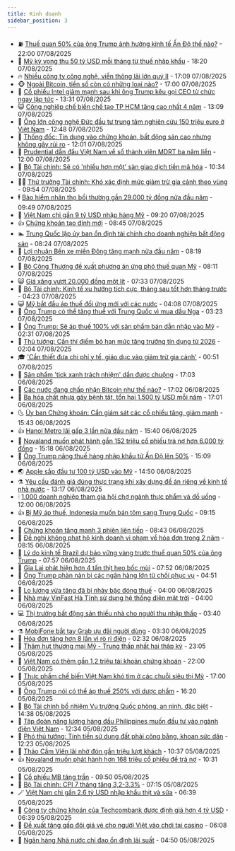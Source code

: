 ```yaml
---
title: Kinh doanh
sidebar_position: 3
---
```


<!-- vnexpress-kinh-doanh:START -->
- ⛽️ [Thuế quan 50% của ông Trump ảnh hưởng kinh tế Ấn Độ thế nào?](https://vnexpress.net/thue-quan-50-cua-ong-trump-anh-huong-kinh-te-an-do-the-nao-4923945.html) - 22:00 07/08/2025
- 🐲 [Mỹ kỳ vọng thu 50 tỷ USD mỗi tháng từ thuế nhập khẩu](https://vnexpress.net/my-ky-vong-thu-50-ty-usd-moi-thang-tu-thue-nhap-khau-4924115.html) - 18:20 07/08/2025
- 🔥 [Nhiều công ty công nghệ, viễn thông lãi lớn quý II](https://vnexpress.net/nhieu-cong-ty-cong-nghe-vien-thong-lai-lon-quy-ii-4923958.html) - 17:09 07/08/2025
- 🐵 [Ngoài Bitcoin, tiền số còn có những loại nào?](https://vnexpress.net/ngoai-bitcoin-tien-so-con-co-nhung-loai-nao-4922572.html) - 17:00 07/08/2025
- 🦅 [Cổ phiếu Intel giảm mạnh sau khi ông Trump kêu gọi CEO từ chức ngay lập tức](https://vnexpress.net/co-phieu-intel-giam-manh-sau-khi-ong-trump-keu-goi-ceo-tu-chuc-ngay-lap-tuc-4924074.html) - 13:31 07/08/2025
- 😺 [Công nghiệp chế biến chế tạo TP HCM tăng cao nhất 4 năm](https://vnexpress.net/cong-nghiep-che-bien-che-tao-tp-hcm-tang-cao-nhat-4-nam-4924066.html) - 13:09 07/08/2025
- 🤩 [Ông lớn công nghệ Đức đầu tư trung tâm nghiên cứu 150 triệu euro ở Việt Nam](https://vnexpress.net/ong-lon-cong-nghe-duc-dau-tu-trung-tam-nghien-cuu-150-trieu-euro-o-viet-nam-4924010.html) - 12:48 07/08/2025
- 🌮 [Thống đốc: Tín dụng vào chứng khoán, bất động sản cao nhưng không gây rủi ro](https://vnexpress.net/thong-doc-tin-dung-vao-chung-khoan-bat-dong-san-cao-nhung-khong-gay-rui-ro-4924063.html) - 12:01 07/08/2025
- 🧰 [Prudential dẫn đầu Việt Nam về số thành viên MDRT ba năm liền](https://vnexpress.net/prudential-dan-dau-viet-nam-ve-so-thanh-vien-mdrt-ba-nam-lien-4924044.html) - 12:00 07/08/2025
- 🤔 [Bộ Tài chính: Sẽ có &#39;nhiều hơn một&#39; sàn giao dịch tiền mã hóa](https://vnexpress.net/bo-tai-chinh-se-co-nhieu-hon-mot-san-giao-dich-tien-ma-hoa-4924042.html) - 10:34 07/08/2025
- 🧑‍💻 [Thứ trưởng Tài chính: Khó xác định mức giảm trừ gia cảnh theo vùng](https://vnexpress.net/thu-truong-tai-chinh-kho-xac-dinh-muc-giam-tru-gia-canh-theo-vung-4924019.html) - 09:54 07/08/2025
- 🕴 [Bảo hiểm nhân thọ bồi thường gần 29.000 tỷ đồng nửa đầu năm](https://vnexpress.net/bao-hiem-nhan-tho-boi-thuong-gan-29-000-ty-dong-nua-dau-nam-4923959.html) - 09:49 07/08/2025
- 🦩 [Việt Nam chi gần 9 tỷ USD nhập hàng Mỹ](https://vnexpress.net/viet-nam-chi-gan-9-ty-usd-nhap-hang-my-4923932.html) - 09:20 07/08/2025
- 👍 [Chứng khoán tạo đỉnh mới](https://vnexpress.net/chung-khoan-hom-nay-7-8-vn-index-tao-dinh-moi-4923978.html) - 08:45 07/08/2025
- 🏊 [Trung Quốc lập ủy ban ổn định tài chính cho doanh nghiệp bất động sản](https://vnexpress.net/trung-quoc-lap-uy-ban-on-dinh-tai-chinh-cho-doanh-nghiep-bat-dong-san-4923952.html) - 08:24 07/08/2025
- 🤡 [Lợi nhuận Bến xe miền Đông tăng mạnh nửa đầu năm](https://vnexpress.net/loi-nhuan-ben-xe-mien-dong-tang-manh-nua-dau-nam-4923845.html) - 08:19 07/08/2025
- 👀 [Bộ Công Thương đề xuất phương án ứng phó thuế quan Mỹ](https://vnexpress.net/bo-cong-thuong-de-xuat-phuong-an-ung-pho-thue-quan-my-4923949.html) - 08:11 07/08/2025
- 😺 [Giá xăng vượt 20.000 đồng một lít](https://vnexpress.net/gia-xang-moi-nhat-hom-nay-7-8-4923921.html) - 07:33 07/08/2025
- 🦣 [Bộ Tài chính: Kinh tế xu hướng tích cực, tháng sau tốt hơn tháng trước](https://vnexpress.net/bo-tai-chinh-kinh-te-xu-huong-tich-cuc-thang-sau-tot-hon-thang-truoc-4923823.html) - 04:23 07/08/2025
- 😺 [Mỹ bắt đầu áp thuế đối ứng mới với các nước](https://vnexpress.net/my-bat-dau-ap-thue-doi-ung-moi-voi-cac-nuoc-4923795.html) - 04:08 07/08/2025
- 💼 [Ông Trump có thể tăng thuế với Trung Quốc vì mua dầu Nga](https://vnexpress.net/ong-trump-co-the-tang-thue-voi-trung-quoc-vi-mua-dau-nga-4923773.html) - 03:23 07/08/2025
- 🤗 [Ông Trump: Sẽ áp thuế 100% với sản phẩm bán dẫn nhập vào Mỹ](https://vnexpress.net/ong-trump-se-ap-thue-100-voi-san-pham-ban-dan-nhap-vao-my-4923733.html) - 02:31 07/08/2025
- 👀 [Thủ tướng: Cần thí điểm bỏ hạn mức tăng trưởng tín dụng từ 2026](https://vnexpress.net/thu-tuong-can-thi-diem-bo-han-muc-tang-truong-tin-dung-tu-2026-4923732.html) - 02:04 07/08/2025
- 🎓 [&#39;Cần thiết đưa chi phí y tế, giáo dục vào giảm trừ gia cảnh&#39;](https://vnexpress.net/can-thiet-dua-chi-phi-y-te-giao-duc-vao-giam-tru-gia-canh-4921201.html) - 00:51 07/08/2025
- 🗽 [Sản phẩm &#39;tick xanh trách nhiệm&#39; dần được chuộng](https://vnexpress.net/san-pham-tick-xanh-trach-nhiem-dan-duoc-chuong-4923618.html) - 17:03 06/08/2025
- 🚀 [Các nước đang chấp nhận Bitcoin như thế nào?](https://vnexpress.net/cac-nuoc-dang-chap-nhan-bitcoin-nhu-the-nao-4923490.html) - 17:02 06/08/2025
- 🤗 [Ba hóa chất nhựa gây bệnh tật, tổn hại 1.500 tỷ USD mỗi năm](https://vnexpress.net/ba-hoa-chat-nhua-gay-benh-tat-ton-hai-1-500-ty-usd-moi-nam-4923352.html) - 17:01 06/08/2025
- 🌜 [Ủy ban Chứng khoán: Cần giám sát các cổ phiếu tăng, giảm mạnh](https://vnexpress.net/uy-ban-chung-khoan-can-giam-sat-cac-co-phieu-tang-giam-manh-4923669.html) - 15:43 06/08/2025
- 👍 [Hanoi Metro lãi gấp 3 lần nửa đầu năm](https://vnexpress.net/hanoi-metro-lai-gap-3-lan-nua-dau-nam-4923570.html) - 15:40 06/08/2025
- 🤖 [Novaland muốn phát hành gần 152 triệu cổ phiếu trả nợ hơn 6.000 tỷ đồng](https://vnexpress.net/novaland-muon-phat-hanh-gan-152-trieu-co-phieu-tra-no-hon-6-000-ty-dong-4923662.html) - 15:18 06/08/2025
- 🫣 [Ông Trump nâng thuế hàng nhập khẩu từ Ấn Độ lên 50%](https://vnexpress.net/ong-trump-nang-thue-hang-nhap-khau-tu-an-do-len-50-4923658.html) - 15:09 06/08/2025
- 🌏 [Apple sắp đầu tư 100 tỷ USD vào Mỹ](https://vnexpress.net/apple-sap-dau-tu-100-ty-usd-vao-my-4923654.html) - 14:50 06/08/2025
- ⚗️ [Yêu cầu đánh giá đúng thực trạng khi xây dựng đề án riêng về kinh tế nhà nước](https://vnexpress.net/yeu-cau-danh-gia-dung-thuc-trang-khi-xay-dung-de-an-rieng-ve-kinh-te-nha-nuoc-4923640.html) - 13:17 06/08/2025
- 🕯 [1.000 doanh nghiệp tham gia hội chợ ngành thực phẩm và đồ uống](https://vnexpress.net/1-000-doanh-nghiep-tham-gia-hoi-cho-nganh-thuc-pham-va-do-uong-4923600.html) - 12:00 06/08/2025
- 👍 [Bị Mỹ áp thuế, Indonesia muốn bán tôm sang Trung Quốc](https://vnexpress.net/bi-my-ap-thue-indonesia-muon-ban-tom-sang-trung-quoc-4923434.html) - 09:15 06/08/2025
- 🤠 [Chứng khoán tăng mạnh 3 phiên liên tiếp](https://vnexpress.net/chung-khoan-tang-manh-3-phien-lien-tiep-4923489.html) - 08:43 06/08/2025
- 🌊 [Đề nghị không phạt hộ kinh doanh vi phạm về hóa đơn trong 2 năm](https://vnexpress.net/de-nghi-khong-phat-ho-kinh-doanh-vi-pham-ve-hoa-don-trong-2-nam-4923357.html) - 08:15 06/08/2025
- 🌈 [Lý do kinh tế Brazil dự báo vững vàng trước thuế quan 50% của ông Trump](https://vnexpress.net/ly-do-kinh-te-brazil-du-bao-vung-vang-truoc-thue-quan-50-cua-ong-trump-4923387.html) - 07:57 06/08/2025
- 🥳 [Gia Lai phát hiện hơn 4 tấn thịt heo bốc mùi](https://vnexpress.net/gia-lai-phat-hien-hon-4-tan-thit-heo-boc-mui-4923415.html) - 07:52 06/08/2025
- 🐻 [Ông Trump phàn nàn bị các ngân hàng lớn từ chối phục vụ](https://vnexpress.net/ong-trump-phan-nan-bi-cac-ngan-hang-lon-tu-choi-phuc-vu-4923312.html) - 04:51 06/08/2025
- 💫 [Lo lương vừa tăng đã bị nhảy bậc đóng thuế](https://vnexpress.net/lo-luong-vua-tang-da-bi-nhay-bac-dong-thue-4919775.html) - 04:00 06/08/2025
- 🤩 [Nhà máy VinFast Hà Tĩnh sử dụng hệ thống điện mặt trời](https://vnexpress.net/nha-may-vinfast-ha-tinh-su-dung-he-thong-dien-mat-troi-4923196.html) - 04:00 06/08/2025
- 💻 [Thị trường bất động sản thiếu nhà cho người thu nhập thấp](https://vnexpress.net/thi-truong-bat-dong-san-thieu-nha-cho-nguoi-thu-nhap-thap-4923258.html) - 03:40 06/08/2025
- ⚗️ [MobiFone bắt tay Grab ưu đãi người dùng](https://vnexpress.net/mobifone-bat-tay-grab-uu-dai-nguoi-dung-4923204.html) - 03:30 06/08/2025
- 🌈 [Hóa đơn tăng hơn 8 lần vì rò rỉ điện](https://vnexpress.net/hoa-don-tang-hon-8-lan-vi-ro-ri-dien-4923081.html) - 02:32 06/08/2025
- 🌝 [Thâm hụt thương mại Mỹ - Trung thấp nhất hai thập kỷ](https://vnexpress.net/tham-hut-thuong-mai-my-trung-thap-nhat-hai-thap-ky-4923155.html) - 23:05 05/08/2025
- 🥸 [Việt Nam có thêm gần 1,2 triệu tài khoản chứng khoán](https://vnexpress.net/viet-nam-co-them-gan-1-2-trieu-tai-khoan-chung-khoan-4923073.html) - 22:00 05/08/2025
- 🦆 [Thực phẩm chế biến Việt Nam khó tìm ở các chuỗi siêu thị Mỹ](https://vnexpress.net/thuc-pham-che-bien-viet-nam-kho-tim-o-cac-chuoi-sieu-thi-my-4923039.html) - 17:00 05/08/2025
- 🌋 [Ông Trump nói có thể áp thuế 250% với dược phẩm](https://vnexpress.net/ong-trump-noi-co-the-ap-thue-250-voi-duoc-pham-4923148.html) - 16:20 05/08/2025
- 🦍 [Bộ Tài chính bổ nhiệm Vụ trưởng Quốc phòng, an ninh, đặc biệt](https://vnexpress.net/bo-tai-chinh-bo-nhiem-vu-truong-quoc-phong-an-ninh-dac-biet-4923127.html) - 14:38 05/08/2025
- 🤔 [Tập đoàn năng lượng hàng đầu Philippines muốn đầu tư vào ngành điện Việt Nam](https://vnexpress.net/tap-doan-nang-luong-hang-dau-philippines-muon-dau-tu-vao-nganh-dien-viet-nam-4923108.html) - 12:34 05/08/2025
- 🧰 [Phó thủ tướng: Tính tiền sử dụng đất phải công bằng, khoan sức dân](https://vnexpress.net/pho-thu-tuong-tinh-tien-su-dung-dat-phai-cong-bang-khoan-suc-dan-4923096.html) - 12:23 05/08/2025
- 🌝 [Thảo Cầm Viên lãi nhờ đón gần triệu lượt khách](https://vnexpress.net/thao-cam-vien-lai-nho-don-gan-trieu-luot-khach-4922947.html) - 10:37 05/08/2025
- 👍 [Novaland muốn phát hành hơn 168 triệu cổ phiếu để trả nợ](https://vnexpress.net/novaland-muon-phat-hanh-hon-168-trieu-co-phieu-de-tra-no-nhom-ong-bui-thanh-nhon-4923000.html) - 10:31 05/08/2025
- 🗽 [Cổ phiếu MB tăng trần](https://vnexpress.net/co-phieu-mb-tang-tran-4923054.html) - 09:50 05/08/2025
- 🐎 [Bộ Tài chính: CPI 7 tháng tăng 3,2-3,3%](https://vnexpress.net/bo-tai-chinh-cpi-7-thang-tang-3-2-3-3-4922913.html) - 07:15 05/08/2025
- 🪄 [Việt Nam chi gần 2,6 tỷ USD nhập khẩu thịt và sữa](https://vnexpress.net/viet-nam-chi-gan-2-6-ty-usd-nhap-khau-thit-va-sua-4922830.html) - 06:39 05/08/2025
- 🎊 [Công ty chứng khoán của Techcombank được định giá hơn 4 tỷ USD](https://vnexpress.net/cong-ty-chung-khoan-cua-techcombank-duoc-dinh-gia-hon-4-ty-usd-4922608.html) - 06:39 05/08/2025
- 🗽 [Đề xuất tăng gấp đôi giá vé cho người Việt vào chơi tại casino](https://vnexpress.net/de-xuat-tang-gap-doi-gia-ve-cho-nguoi-viet-vao-choi-tai-casino-4922889.html) - 06:08 05/08/2025
- 🦩 [Ngân hàng Nhà nước chỉ đạo ổn định lãi suất](https://vnexpress.net/ngan-hang-nha-nuoc-chi-dao-on-dinh-lai-suat-4922850.html) - 04:50 05/08/2025<!-- vnexpress-kinh-doanh:END -->
